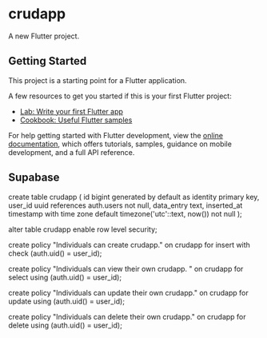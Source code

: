 # crudapp

A new Flutter project.

## Getting Started

This project is a starting point for a Flutter application.

A few resources to get you started if this is your first Flutter project:

- [Lab: Write your first Flutter app](https://docs.flutter.dev/get-started/codelab)
- [Cookbook: Useful Flutter samples](https://docs.flutter.dev/cookbook)

For help getting started with Flutter development, view the
[online documentation](https://docs.flutter.dev/), which offers tutorials,
samples, guidance on mobile development, and a full API reference.

## Supabase

create table crudapp (
  id bigint generated by default as identity primary key,
  user_id uuid references auth.users not null,
  data_entry text,
  inserted_at timestamp with time zone default timezone('utc'::text, now()) not null
);

alter table crudapp enable row level security;

create policy "Individuals can create crudapp." on crudapp for
    insert with check (auth.uid() = user_id);

create policy "Individuals can view their own crudapp. " on crudapp for
    select using (auth.uid() = user_id);

create policy "Individuals can update their own crudapp." on crudapp for
    update using (auth.uid() = user_id);

create policy "Individuals can delete their own crudapp." on crudapp for
    delete using (auth.uid() = user_id);